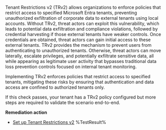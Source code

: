 Tenant Restrictions v2 (TRv2) allows organizations to enforce policies that restrict access to specified Microsoft Entra tenants, preventing unauthorized exfiltration of corporate data to external tenants using local accounts. Without TRv2, threat actors can exploit this vulnerability, which leads to potential data exfiltration and compliance violations, followed by credential harvesting if those external tenants have weaker controls. Once credentials are obtained, threat actors can gain initial access to these external tenants. TRv2 provides the mechanism to prevent users from authenticating to unauthorized tenants. Otherwise, threat actors can move laterally, escalate privileges, and potentially exfiltrate sensitive data, all while appearing as legitimate user activity that bypasses traditional data loss prevention controls focused on internal tenant monitoring.

Implementing TRv2 enforces policies that restrict access to specified tenants, mitigating these risks by ensuring that authentication and data access are confined to authorized tenants only. 

If this check passes, your tenant has a TRv2 policy configured but more steps are required to validate the scenario end-to-end.

**Remediation action**
- [Set up Tenant Restrictions v2](https://learn.microsoft.com/en-us/entra/external-id/tenant-restrictions-v2?wt.mc_id=zerotrustrecommendations_automation_content_cnl_csasci)<!--- Results --->
%TestResult%

